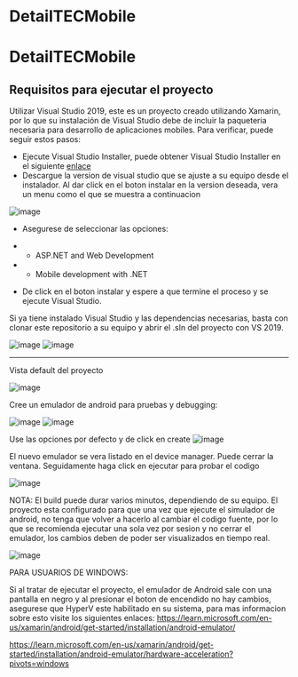 # DetailTECMobile
# DetailTECMobile

## Requisitos para ejecutar el proyecto

Utilizar Visual Studio 2019, este es un proyecto creado utilizando Xamarin, por lo que su instalación de Visual Studio debe de incluir la paqueteria necesaria para desarrollo de aplicaciones mobiles. Para verificar, puede seguir estos pasos:

- Ejecute Visual Studio Installer, puede obtener Visual Studio Installer en el siguiente [enlace](https://visualstudio.microsoft.com/es/vs/older-downloads/)
- Descargue la version de visual studio que se ajuste a su equipo desde el instalador. Al dar click en el boton instalar en la version deseada, vera un menu como el que se muestra a continuacion 


![image](https://user-images.githubusercontent.com/25675816/196600456-fcc9ff6c-e8b1-4c0a-b036-415517eaed89.png)


- Asegurese de seleccionar las opciones:
-  - ASP.NET and Web Development
-  - Mobile development with .NET

- De click en el boton instalar y espere a que termine el proceso y se ejecute Visual Studio.

Si ya tiene instalado Visual Studio y las dependencias necesarias, basta con clonar este repositorio a su equipo y abrir el .sln del proyecto con VS 2019.

![image](https://user-images.githubusercontent.com/25675816/196600891-14ff9e62-d826-4955-8c5a-b1decf894eb2.png)
![image](https://user-images.githubusercontent.com/25675816/196601072-4bc6b98a-8239-473b-9c47-ef6bfd784cdd.png)

----------------------------------------------------------

Vista default del proyecto

![image](https://user-images.githubusercontent.com/25675816/196602352-ba8bb751-b36e-4af3-9414-ee8d314de8b6.png)

Cree un emulador de android para pruebas y debugging:

![image](https://user-images.githubusercontent.com/25675816/196602499-278b570f-6ecd-49a9-ba2c-90cef073573a.png)
![image](https://user-images.githubusercontent.com/25675816/196602584-2a54f2a5-70f2-4c18-9dcc-8ee136d6ddff.png)

Use las opciones por defecto y de click en create
![image](https://user-images.githubusercontent.com/25675816/196602644-15c6d1ec-d0be-4f5f-89e3-b11eb8dfa5e2.png)

El nuevo emulador se vera listado en el device manager. Puede cerrar la ventana. Seguidamente haga click en ejecutar para probar el codigo

![image](https://user-images.githubusercontent.com/25675816/196603045-fc302508-1794-49b4-b834-ab514fe8f90e.png)

NOTA: El build puede durar varios minutos, dependiendo de su equipo. El proyecto esta configurado para que una vez que ejecute el simulador de android, no tenga que volver a hacerlo al cambiar el codigo fuente, por lo que se recomienda ejecutar una sola vez por sesion y no cerrar el emulador, los cambios deben de poder ser visualizados en tiempo real.

![image](https://user-images.githubusercontent.com/25675816/196603608-8ad908f5-54dc-42f2-9535-b509c30b4c65.png)

PARA USUARIOS DE WINDOWS:

Si al tratar de ejecutar el proyecto, el emulador de Android sale con una pantalla en negro y al presionar el boton de encendido no hay cambios, asegurese que HyperV este habilitado en su sistema, para mas informacion sobre esto visite los siguientes enlaces:
https://learn.microsoft.com/en-us/xamarin/android/get-started/installation/android-emulator/


https://learn.microsoft.com/en-us/xamarin/android/get-started/installation/android-emulator/hardware-acceleration?pivots=windows
